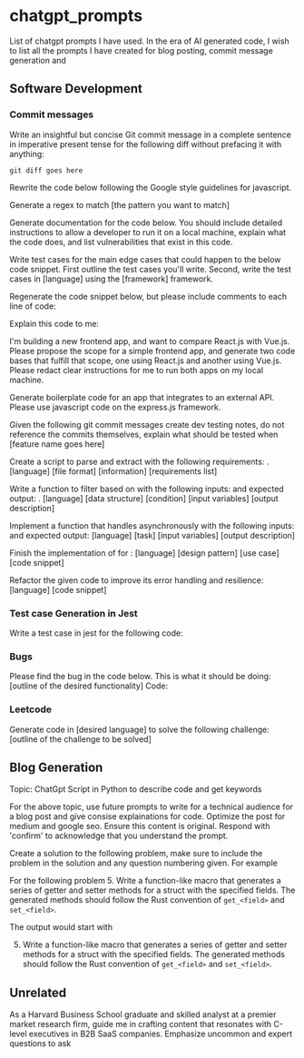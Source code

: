 # chatgpt_prompts
List of chatgpt prompts I have used. In the era of AI generated code, I wish to list all the prompts I have created for blog posting, commit message generation and 


## Software Development
### Commit messages

Write an insightful but concise Git commit message in a complete sentence in imperative present tense for the following diff without prefacing it with anything:

`
git diff goes here
`

Rewrite the code below following the Google style guidelines for javascript.

Generate a regex to match [the pattern you want to match]

Generate documentation for the code below. You should include detailed instructions to allow a
developer to run it on a local machine, explain what the code does, and list vulnerabilities that
exist in this code.

Write test cases for the main edge cases that could happen to the below code snippet. First
outline the test cases you'll write. Second, write the test cases in [language] using the [framework]
framework.

Regenerate the code snippet below, but please include comments to each line of code:

Explain this code to me:

I'm building a new frontend app, and want to compare React.js with Vue.js. Please propose the
scope for a simple frontend app, and generate two code bases that fulfill that scope, one using
React.js and another using Vue.js. Please redact clear instructions for me to run both apps on
my local machine.

Generate boilerplate code for an app that integrates to an external API. Please use javascript
code on the express.js framework.


Given the following git commit messages create dev testing notes, do not reference the commits themselves, 
explain what should be tested when [feature name goes here]


Create a script to parse and
extract with the following requirements:
.
[language] [file format]
[information]
[requirements list]

Write a function to filter
based on with the following inputs:
 and expected output: .
[language] [data structure]
[condition] [input
variables] [output description]


Implement a function that handles
asynchronously with the following inputs:
 and expected output:
[language] [task]
[input
variables] [output description]

Finish the implementation of
for :
[language] [design pattern]
[use case] [code snippet]

Refactor the given code to improve its error
handling and resilience:
 [language]
[code snippet]

### Test case Generation in Jest

Write a test case in jest for the following code:


### Bugs
Please find the bug in the code below. This is what it should be doing:
[outline of the desired functionality]
Code:

### Leetcode

Generate code in [desired language] to solve the following challenge:
[outline of the challenge to be solved]


##  Blog Generation

Topic: ChatGpt Script in Python to describe code and get keywords

For the above topic, use future prompts to write for a technical audience for a blog post and give consise explainations for code. Optimize the post for medium and google seo. Ensure this content is original. Respond with 'confirm' to acknowledge that you understand the prompt.


Create a solution to the following problem, make sure to include the problem in the solution and any question numbering given. For example

For the following problem
5. Write a function-like macro that generates a series of getter and setter methods for a struct with the specified fields. The generated methods should follow the Rust convention of `get_<field>` and `set_<field>`.

The output would start with

5. Write a function-like macro that generates a series of getter and setter methods for a struct with the specified fields. The generated methods should follow the Rust convention of `get_<field>` and `set_<field>`.



## Unrelated

As a Harvard Business School graduate and skilled
analyst at a premier market research firm, guide me in
crafting content that resonates with C-level executives in
B2B SaaS companies. Emphasize uncommon and expert
questions to ask
